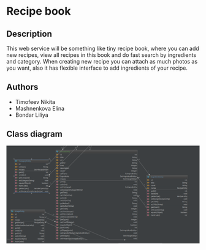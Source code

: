 # Recipe book
## Description
This web service will be something like tiny recipe book, where you can add new recipes, view all recipes in this book and do fast search by ingredients and category. When creating new recipe you can attach as much photos as you want, also it has flexible interface to add ingredients of your recipe.
## Authors
* Timofeev Nikita
* Mashnenkova Elina
* Bondar Liliya

## Class diagram
![Class diagram](https://github.com/Knopo4kaa/AliasRecipeBook/blob/master/uml.png)
